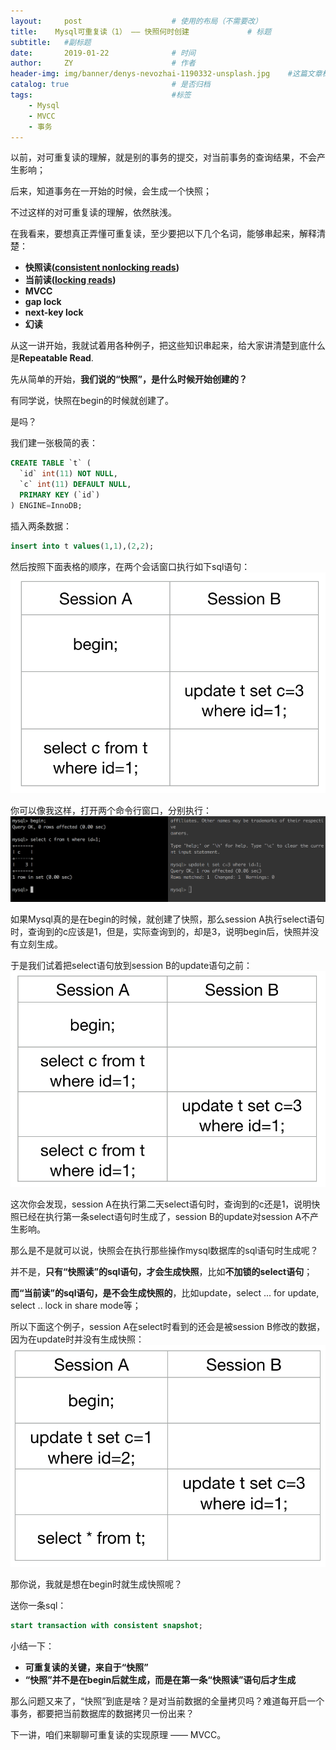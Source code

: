 ```yaml
---
layout:     post                    # 使用的布局（不需要改）
title:    Mysql可重复读（1） —— 快照何时创建             # 标题 
subtitle:   #副标题
date:       2019-01-22              # 时间
author:     ZY                      # 作者
header-img: img/banner/denys-nevozhai-1190332-unsplash.jpg    #这篇文章标题背景图片
catalog: true                       # 是否归档
tags:                               #标签
    - Mysql
    - MVCC
    - 事务
---
```


以前，对可重复读的理解，就是别的事务的提交，对当前事务的查询结果，不会产生影响；  

后来，知道事务在一开始的时候，会生成一个快照；  

不过这样的对可重复读的理解，依然肤浅。  

在我看来，要想真正弄懂可重复读，至少要把以下几个名词，能够串起来，解释清楚：  

- **快照读([consistent nonlocking reads](https://dev.mysql.com/doc/refman/8.0/en/innodb-consistent-read.html))**
- **当前读([locking reads](https://dev.mysql.com/doc/refman/8.0/en/glossary.html#glos_locking_read))**
- **MVCC**
- **gap lock**
- **next-key lock**
- **幻读**

从这一讲开始，我就试着用各种例子，把这些知识串起来，给大家讲清楚到底什么是**Repeatable Read**.  

先从简单的开始，**我们说的“快照”，是什么时候开始创建的？**  

有同学说，快照在begin的时候就创建了。  

是吗？  

我们建一张极简的表：
```sql
CREATE TABLE `t` (
  `id` int(11) NOT NULL,
  `c` int(11) DEFAULT NULL,
  PRIMARY KEY (`id`)
) ENGINE=InnoDB;
```
插入两条数据：
```sql
insert into t values(1,1),(2,2);
```

然后按照下面表格的顺序，在两个会话窗口执行如下sql语句：  
![](/img/post/2019-01-22-Repeatable-Read-1/sql-1.png)  

你可以像我这样，打开两个命令行窗口，分别执行：  
![](/img/post/2019-01-22-Repeatable-Read-1/ter-1.png)  

如果Mysql真的是在begin的时候，就创建了快照，那么session A执行select语句时，查询到的c应该是1，但是，实际查询到的，却是3，说明begin后，快照并没有立刻生成。  

于是我们试着把select语句放到session B的update语句之前：  
![](/img/post/2019-01-22-Repeatable-Read-1/sql-2.png)  

这次你会发现，session A在执行第二天select语句时，查询到的c还是1，说明快照已经在执行第一条select语句时生成了，session B的update对session A不产生影响。  

那么是不是就可以说，快照会在执行那些操作mysql数据库的sql语句时生成呢？  

并不是，**只有“快照读”的sql语句，才会生成快照**，比如**不加锁的select语句**；  

**而“当前读”的sql语句，是不会生成快照的**，比如update，select ... for update, select .. lock in share mode等；  

所以下面这个例子，session A在select时看到的还会是被session B修改的数据，因为在update时并没有生成快照：  
![](/img/post/2019-01-22-Repeatable-Read-1/sql-3.png)  

那你说，我就是想在begin时就生成快照呢？  

送你一条sql：  
```sql
start transaction with consistent snapshot; 
```

小结一下：  

- **可重复读的关键，来自于“快照”**
- **“快照”并不是在begin后就生成，而是在第一条“快照读”语句后才生成**

那么问题又来了，“快照”到底是啥？是对当前数据的全量拷贝吗？难道每开启一个事务，都要把当前数据库的数据拷贝一份出来？  

下一讲，咱们来聊聊可重复读的实现原理 —— MVCC。  








